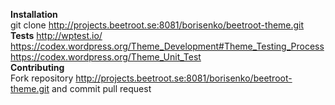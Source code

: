 **Installation**<br>
git clone http://projects.beetroot.se:8081/borisenko/beetroot-theme.git<br>
**Tests**
http://wptest.io/<br>
https://codex.wordpress.org/Theme_Development#Theme_Testing_Process<br>
https://codex.wordpress.org/Theme_Unit_Test<br>
**Contributing**<br>
Fork repository http://projects.beetroot.se:8081/borisenko/beetroot-theme.git and commit pull request
